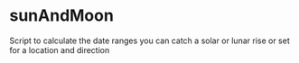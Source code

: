 # sunAndMoon
Script to calculate the date ranges you can catch a solar or lunar rise or set for a location and direction
